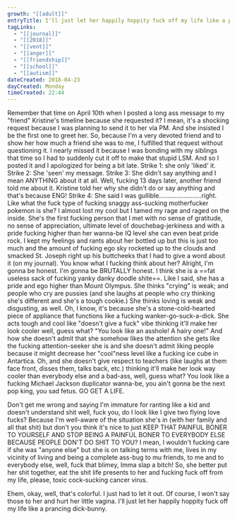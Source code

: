 ```yaml
---
growth: "[[adult]]"
entryTitle: I'll just let her happily hoppity fuck off my life like a prancing dick-bunny.
tagLinks:
  - "[[journal]]"
  - "[[2018]]"
  - "[[vent]]"
  - "[[anger]]"
  - "[[friendship]]"
  - "[[school]]"
  - "[[autism]]"
dateCreated: 2018-04-23
dayCreated: Monday
timeCreated: 22:44
---
```

Remember that time on April 10th when I posted a long ass message to my "friend" Kristine's timeline because she requested it? I mean, it's a shocking request because I was planning to send it to her via PM. And she insisted I be the first one to greet her. So, because I'm a very devoted friend and to show her how much a friend she was to me, I fulfilled that request without questioning it. I nearly missed it because I was bonding with my siblings that time so I had to suddenly cut it off to make that stupid LSM. And so I posted it and I apologized for being a bit late. Strike 1: she only 'liked' it. Strike 2: She 'seen' my message. Strike 3: She didn't say anything and I mean ANYTHING about it at all. Well, fucking 13 days later, another friend told me about it. Kristine told her why she didn't do or say anything and that's because ENG! Strike 4: She said I was gullible........................right. Like what the fuck type of fucking snaggy ass-sucking motherfucker pokemon is she? I almost lost my cool but I tamed my rage and raged on the inside. She's the first fucking person that I met with no sense of gratitude, no sense of appreciation, ultimate level of douchebag-jerkiness and with a pride fucking higher than her wanna-be IQ level she can even beat pride rock. I kept my feelings and rants about her bottled up but this is just too much and the amount of fucking ego sky rocketed up to the clouds and smacked St. Joseph right up his buttcheeks that I had to give a word about it (on my journal). You know what I fucking think about her? Alright, I'm gonna be honest. I'm gonna be BRUTALLY honest. I think she is a ==fat useless sack of fucking yanky danky doodle shite==. Like I said, she has a pride and ego higher than Mount Olympus. She thinks "crying" is weak; and people who cry are pussies (and she laughs at people who cry thinking she's different and she's a tough cookie.) She thinks loving is weak and disgusting, as well. Oh, I know, it's because she's a stone-cold-hearted piece of appliance that functions like a fucking wanker-go-suck-a-dick. She acts tough and cool like "doesn't give a fuck" vibe thinking it'll make her look cooler well, guess what? "You look like an asshole! A hairy one!" And how she doesn't admit that she somehow likes the attention she gets like the fucking attention-seeker she is and she doesn't admit liking people because it might decrease her "cool"ness level like a fucking ice cube in Antartica. Oh, and she doesn't give respect to teachers (like laughs at them face front, disses them, talks back, etc.) thinking it'll make her look way cooler than everybody else and a bad-ass, well, guess what? You look like a fucking Michael Jackson duplicator wanna-be, you ain't gonna be the next pop king, you sad fetus. GO GET A LIFE. 

Don't get me wrong and saying I'm immature for ranting like a kid and doesn't understand shit well, fuck you, do I look like I give two flying love fucks? Because I'm well-aware of the situation she's in (with her family and all that shit) but don't you think it's nice to just KEEP THAT PAINFUL BONER TO YOURSELF AND STOP BEING A PAINFUL BONER TO EVERYBODY ELSE BECAUSE PEOPLE DON'T DO SHIT TO YOU? I mean, I wouldn't fucking care if she was "anyone else" but she is on talking terms with me, lives in my vicinity of living and being a complete ass-bug to mu friends, to me and to everybody else, well, fuck that blimey, Imma slap a bitch! So, she better put her shit together, eat the shit life presents to her and fucking fuck off from my life, please, toxic cock-sucking cancer virus. 

Ehem, okay, well, that's colorful. I just had to let it out. Of course, I won't say those to her and hurt her little vagina. I'll just let her happily hoppity fuck off my life like a prancing dick-bunny.